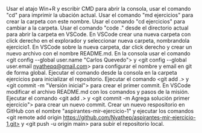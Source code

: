 Usar el atajo Win+R y escribir CMD para abrir la consola, usar el comando "cd" para imprimir la ubación actual.
Usar el comando "md ejercicios" para crear la carpeta con este nombre.
Usar el comando "cd ejercicios" para cambiar a la carpeta.
Usar el comando "code ." desde el directorio actual para abrir la carpeta en VSCode.
En VSCode crear una nueva carpeta con click derecho en el explorador y seleccionar nueva carpeta, nombrandola ejercicio1.
En VSCode sobre la nueva carpeta, dar click derecho y crear un nuevo archivo con el nombre README.md.
En la consola usar el comando <git config --global user.name "Carlos Quevedo"> y <git config --global user.email nyathepq@gmail.com> para configurar el nombre y email en git de forma global.
Ejecutar el comando desde la consola en la carpeta ejercicios para inicializar el repositorio.
Ejecutar el comando <git add .> y <git commit -m "Versión inicial"> para crear el primer commit.
En VSCode modificar el archivo README.md con los comandos y pasos de la misión.
Ejecutar el comando <git add .> y <git commit -m Agrega solución primer ejercicio"> para crear un nuevo commit.
Crear un nuevo respositorio en GitHub con el nombre "aspirantes-mir-ejercicio-1" y ejecutar los comandos <git remote add origin https://github.com/Nyathep/aspirantes-mir-ejercicio-1.git> y <git push -u origin main> para subir el repositorio local.
